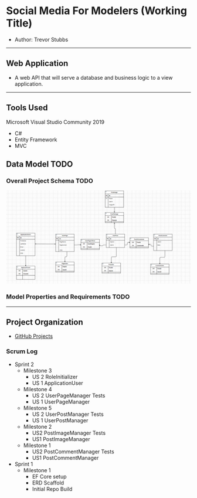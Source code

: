 # Social Media For Modelers (Working Title)
- Author: Trevor Stubbs

---
## Web Application
- A web API that will serve a database and business logic to a view application. 

---

## Tools Used
Microsoft Visual Studio Community 2019

- C#
- Entity Framework
- MVC

## Data Model TODO
### Overall Project Schema TODO
![ERD V2](assets/SMModelV2.png)

### Model Properties and Requirements TODO
---
## Project Organization
- [GitHub Projects](https://github.com/TrevorStubbs/SocialMediaForModelers/projects)

### Scrum Log
- Sprint 2
  - Milestone 3
    - US 2 RoleInitializer
    - US 1 ApplicationUser
  - Milestone 4
    - US 2 UserPageManager Tests
    - US 1 UserPageManager
  - Milestone 5
    - US 2 UserPostManager Tests
    - US 1 UserPostManager
  - Milestone 2
    - US2 PostImageManager Tests
    - US1 PostImageManager
  - Milestone 1
    - US2 PostCommentManager Tests
    - US1 PostCommentManager
- Sprint 1
  - Milestone 1
    - EF Core setup
    - ERD Scaffold
    - Initial Repo Build
